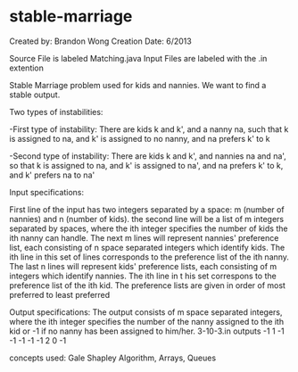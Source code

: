 stable-marriage
===============
Created by: Brandon Wong
Creation Date: 6/2013 

Source File is labeled Matching.java
Input Files are labeled with the .in extention

Stable Marriage problem used for kids and nannies.
We want to find a stable output.

Two types of instabilities:

-First type of instability: There are kids k and k', and a nanny na, such that
	k is assigned to na, and
	k' is assigned to no nanny, and
	na prefers k' to k

-Second type of instability: There are kids k and k', and nannies na and na', so that
	k is assigned to na, and
	k' is assigned to na', and
	na prefers k' to k, and
	k' prefers na to na'

Input specifications:

First line of the input has two integers separated by a space: m (number of nannies) and n
(number of kids). the second line will be a list of m integers separated by spaces, where the ith
integer specifies the number of kids the ith nanny can handle. The next m lines will represent
nannies' preference list, each consisting of n space separated integers which identify kids.
The ith line in this set of lines corresponds to the preference list of the ith nanny. The last n
lines will represent kids' preference lists, each consisting of m integers which identify nannies.
The ith line in t his set correspons to the preference list of the ith kid. The preference lists
are given in order of most preferred to least preferred

Output specifications:
The output consists of m space separated integers, where the ith integer specifies the number of the 
nanny assigned to the ith kid or -1 if no nanny has been assigned to him/her. 3-10-3.in outputs
-1 1 -1 -1 -1 -1 -1 2 0 -1

concepts used:
Gale Shapley Algorithm, Arrays, Queues